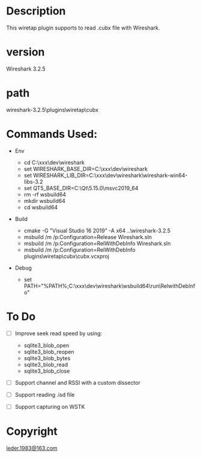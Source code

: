 # Description
This wiretap plugin supports to read .cubx file with Wireshark.

# version
Wireshark 3.2.5

# path
wireshark-3.2.5\plugins\wiretap\cubx

# Commands Used:

- Env
  - cd C:\xxx\dev\wireshark
  - set WIRESHARK_BASE_DIR=C:\xxx\dev\wireshark
  - set WIRESHARK_LIB_DIR=C:\xxx\dev\wireshark\wireshark-win64-libs-3.2
  - set QT5_BASE_DIR=C:\Qt\5.15.0\msvc2019_64
  - rm -rf wsbuild64
  - mkdir wsbuild64
  - cd wsbuild64

- Build
  - cmake -G "Visual Studio 16 2019" -A x64 ..\wireshark-3.2.5
  - msbuild /m /p:Configuration=Release Wireshark.sln
  - msbuild /m /p:Configuration=RelWithDebInfo Wireshark.sln
  - msbuild /m /p:Configuration=RelWithDebInfo plugins\wiretap\cubx\cubx.vcxproj

- Debug
  - set PATH="%PATH%;C:\xxx\dev\wireshark\wsbuild64\run\RelwithDebInfo"

# To Do  

- [ ] Improve seek read speed by using:
  - sqlite3_blob_open
  - sqlite3_blob_reopen
  - sqlite3_blob_bytes
  - sqlite3_blob_read
  - sqlite3_blob_close
- [ ] Support channel and RSSI with a custom dissector
- [ ] Support reading .isd file
- [ ] Support capturing on WSTK 


# Copyright
leder.1983@163.com
